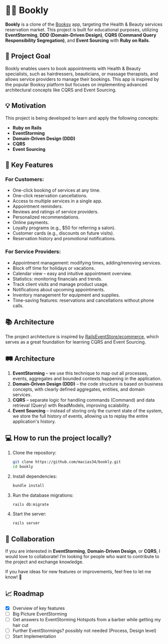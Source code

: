 # 💇‍♀️ Bookly

**Bookly** is a clone of the [Booksy](https://booksy.com/) app, targeting the Health & Beauty services reservation market. This project is built for educational purposes, utilizing **EventStorming**, **DDD (Domain-Driven Design)**, **CQRS (Command Query Responsibility Segregation)**, and **Event Sourcing** with **Ruby on Rails**.

## 🎯 Project Goal
Bookly enables users to book appointments with Health & Beauty specialists, such as hairdressers, beauticians, or massage therapists, and allows service providers to manage their bookings. This app is inspired by the popular Booksy platform but focuses on implementing advanced architectural concepts like CQRS and Event Sourcing.

## 💡 Motivation
This project is being developed to learn and apply the following concepts:
- **Ruby on Rails**
- **EventStorming**
- **Domain-Driven Design (DDD)**
- **CQRS**
- **Event Sourcing**

## 🔑 Key Features

### For Customers:
- One-click booking of services at any time.
- One-click reservation cancellations.
- Access to multiple services in a single app.
- Appointment reminders.
- Reviews and ratings of service providers.
- Personalized recommendations.
- Online payments.
- Loyalty programs (e.g., $50 for referring a salon).
- Customer cards (e.g., discounts on future visits).
- Reservation history and promotional notifications.

### For Service Providers:
- Appointment management: modifying times, adding/removing services.
- Block off time for holidays or vacations.
- Calendar view – easy and intuitive appointment overview.
- Statistics: monitoring financials and trends.
- Track client visits and manage product usage.
- Notifications about upcoming appointments.
- Inventory management for equipment and supplies.
- Time-saving features: reservations and cancellations without phone calls.

## 📚 Architecture

The project architecture is inspired by [RailsEventStore/ecommerce](https://github.com/RailsEventStore/ecommerce), which serves as a great foundation for learning CQRS and Event Sourcing.

## 🛤 Architecture

1. **EventStorming** – we use this technique to map out all processes, events, aggregates and bounded contexts happening in the application.
2. **Domain-Driven Design (DDD)** – the code structure is based on business concepts, with clearly defined aggregates, entities, and domain services.
3. **CQRS** – separate logic for handling commands (Command) and data retrieval (Query) with ReadModels, improving scalability.
4. **Event Sourcing** – instead of storing only the current state of the system, we store the full history of events, allowing us to replay the entire application's history.

## 💻 How to run the project locally?

1. Clone the repository:
    ```bash
    git clone https://github.com/macias34/bookly.git
    cd bookly
    ```

2. Install dependencies:
    ```bash
    bundle install
    ```

3. Run the database migrations:
    ```bash
    rails db:migrate
    ```

4. Start the server:
    ```bash
    rails server
    ```

## 👥 Collaboration

If you are interested in **EventStorming**, **Domain-Driven Design**, or **CQRS**, I would love to collaborate! I’m looking for people who want to contribute to the project and exchange knowledge.

If you have ideas for new features or improvements, feel free to let me know! 🙌

## 📈 Roadmap

- [x] Overview of key features
- [ ] Big Picture EventStorming
- [ ] Get answers to EventStorming Hotspots from a barber while getting my hair cut
- [ ] Further EventStormings? possibly not needed (Process, Design level)
- [ ] Start Implementation
